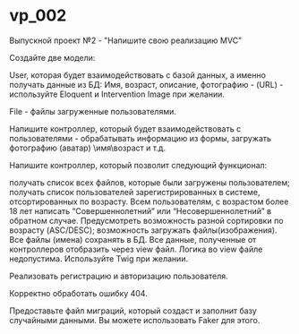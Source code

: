 # vp_002
Выпускной проект №2 - "Напишите свою реализацию MVC"

Создайте две модели:

User, которая будет взаимодействовать с базой данных, а именно получать данные из БД: Имя, возраст, описание, фотографию - (URL) - используйте Eloquent и Intervention Image при желании.

File - файлы загруженные пользователями.

Напишите контроллер, который будет взаимодействовать с пользователями - обрабатывать информацию из формы, загружать фотографию (аватар) \имя\возраст и т.д.

Напишите контроллер, который позволит следующий функционал:

получать список всех файлов, которые были загружены пользователем;
получать список пользователей зарегистрированных в системе, отсортированных по возрасту. Всем пользователям, с возрастом более 18 лет написать “Совершеннолетний” или “Несовершеннолетний” в обратном случае. Предусмотреть возможность разной сортировки по возрасту (ASC/DESC);
возможность загружать файлы(изображения). Все файлы (имена) сохранять в БД.
Все данные, полученные от контроллеров отобразить через view файл. Логика во view файле недопустима. Используйте Twig при желании.

Реализовать регистрацию и авторизацию пользователя.

Корректно обработать ошибку 404.

Предоставьте файл миграций, который создаст и заполнит базу случайными данными. Вы можете использовать Faker для этого.
